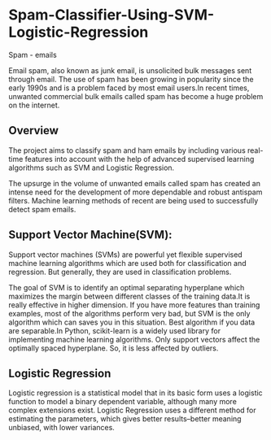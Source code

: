 # Spam-Classifier-Using-SVM-Logistic-Regression

Spam - emails

Email spam, also known as junk email, is unsolicited bulk messages sent through email. The use of spam has been growing in popularity since the early 1990s and is a problem faced by most email users.In recent times, unwanted commercial bulk emails called spam has become a huge problem on the internet. 

## Overview

The project aims to classify spam and ham emails by including various real-time features into account with the help of advanced supervised learning algorithms such as SVM and Logistic Regression.

The upsurge in the volume of unwanted emails called spam has created an intense need for the development of more dependable and robust antispam filters. Machine learning methods of recent are being used to successfully detect  spam emails.


## Support Vector Machine(SVM):

Support vector machines (SVMs) are powerful yet flexible supervised machine learning algorithms which are used both for classification and regression. But generally, they are used in classification problems.

The goal of SVM is to identify an optimal separating hyperplane which maximizes the margin between different classes of the training data.It is really effective in higher dimension. If you have more features than training examples, most of the algorithms perform very bad, but SVM is the only algorithm which can saves you in this situation.
Best algorithm if you data are separable.In Python, scikit-learn is a widely used library for implementing machine learning algorithms.
Only support vectors affect the optimally spaced hyperplane. So, it is less affected by outliers.

## Logistic Regression

Logistic regression is a statistical model that in its basic form uses a logistic function to model a binary dependent variable, although many more complex extensions exist. Logistic Regression uses a different method for estimating the parameters, which gives better results–better meaning unbiased, with lower variances.

